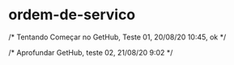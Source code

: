 # ordem-de-servico
 
/*
Tentando Começar no GetHub,
Teste 01,
20/08/20 10:45,
ok
*/

/*
Aprofundar GetHub,
teste 02,
21/08/20 9:02
*/





